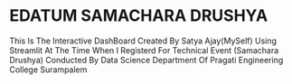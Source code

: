 # EDATUM SAMACHARA DRUSHYA
This Is The Interactive DashBoard Created By Satya Ajay(MySelf) Using Streamlit At The Time 
When I Registerd For Technical Event (Samachara Drushya) Conducted By Data Science Department
Of Pragati Engineering College Surampalem
